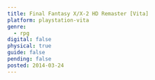 ```yaml
---
title: Final Fantasy X/X-2 HD Remaster [Vita]
platform: playstation-vita
genre:
  - rpg
digital: false
physical: true
guide: false
pending: false
posted: 2014-03-24
---
```

